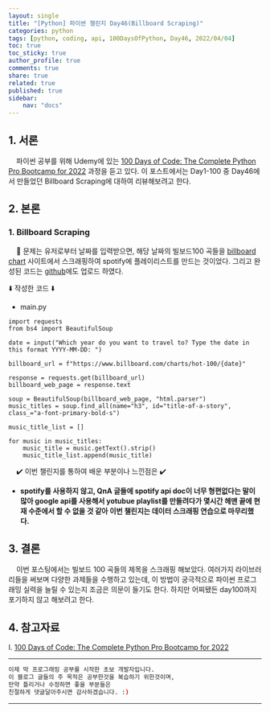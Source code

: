 ```yaml
---
layout: single
title: "[Python] 파이썬 챌린지 Day46(Billboard Scraping)"
categories: python
tags: [python, coding, api, 100DaysOfPython, Day46, 2022/04/04]
toc: true
toc_sticky: true
author_profile: true
comments: true
share: true
related: true
published: true
sidebar: 
    nav: "docs"
---
```


## 1. 서론  

&nbsp;&nbsp;&nbsp;&nbsp;파이썬 공부를 위해 Udemy에 있는 [100 Days of Code: The Complete Python Pro Bootcamp for 2022](https://www.udemy.com/course/100-days-of-code/) 과정을 듣고 있다. 이 포스트에서는 Day1-100 중 Day46에서 만들었던 Billboard Scraping에 대하여 리뷰해보려고 한다.

## 2. 본론  

### 1. Billboard Scraping  

&nbsp;&nbsp;&nbsp;&nbsp;🤔 문제는 유저로부터 날짜를 입력받으면, 해당 날짜의 빌보드100 곡들을 [billboard chart](https://www.billboard.com/charts/hot-100/) 사이트에서 스크래핑하여 spotify에 플레이리스트를 만드는 것이었다. 그리고 완성된 코드는 [github](https://github.com/slowkoding/The-Complete-Python-Pro-Bootcamp-for-2022/tree/main/day46(billboard_scraping))에도 업로드 하였다.       

⬇️ 작성한 코드 ⬇️  

- main.py

```
import requests
from bs4 import BeautifulSoup

date = input("Which year do you want to travel to? Type the date in this format YYYY-MM-DD: ")

billboard_url = f"https://www.billboard.com/charts/hot-100/{date}"

response = requests.get(billboard_url)
billboard_web_page = response.text

soup = BeautifulSoup(billboard_web_page, "html.parser")
music_titles = soup.find_all(name="h3", id="title-of-a-story", class_="a-font-primary-bold-s")

music_title_list = []

for music in music_titles:
    music_title = music.getText().strip()
    music_title_list.append(music_title)
```  

&nbsp;&nbsp;&nbsp;&nbsp;✔️ 이번 챌린지를 통하여 배운 부분이나 느낀점은 ✔️
- <b>spotify를 사용하지 않고, QnA 글들에 spotify api doc이 너무 형편없다는 말이 많아 google api를 사용해서 yotubue playlist를 만들려다가 몇시간 헤맨 끝에 현재 수준에서 할 수 없을 것 같아 이번 챌린지는 데이터 스크래핑 연습으로 마무리했다.</b>  

## 3. 결론  

&nbsp;&nbsp;&nbsp;&nbsp;이번 포스팅에서는 빌보드 100 곡들의 제목을 스크래핑 해보았다. 여러가지 라이브러리들을 써보며 다양한 과제들을 수행하고 있는데, 이 방법이 궁극적으로 파이썬 프로그래밍 실력을 늘릴 수 있는지 조금은 의문이 들기도 한다. 하지만 어찌됐든 day100까지 포기하지 않고 해보려고 한다.  

## 4. 참고자료  

Ⅰ. [100 Days of Code: The Complete Python Pro Bootcamp for 2022](https://www.udemy.com/course/100-days-of-code/)

---

```bash
이제 막 프로그래밍 공부를 시작한 초보 개발자입니다.
이 블로그 글들의 주 목적은 공부한것을 복습하기 위한것이며, 
만약 틀리거나 수정하면 좋을 부분들은
친절하게 댓글달아주시면 감사하겠습니다. :)
```

---